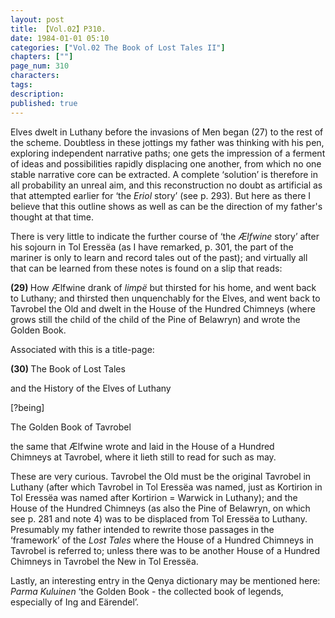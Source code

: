 ```yaml
---
layout: post
title: 【Vol.02】P310.
date: 1984-01-01 05:10
categories: ["Vol.02 The Book of Lost Tales II"]
chapters: [""]
page_num: 310
characters: 
tags: 
description: 
published: true
---
```


<p style="text-indent: 0;">
Elves dwelt in Luthany before the invasions of Men began (27) to the rest of the scheme. Doubtless in these jottings my father was thinking with his pen, exploring independent narrative paths; one gets the impression of a ferment of ideas and possibilities rapidly displacing one another, from which no one stable narrative core can be extracted. A complete ‘solution’ is therefore in all probability an unreal aim, and this reconstruction no doubt as artificial as that attempted earlier for ‘the <I>Eriol</I> story’ (see p. 293). But here as there I believe that this outline shows as well as can be the direction of my father's thought at that time.
</p>

There is very little to indicate the further course of ‘the <I>Ælfwine</I> story’ after his sojourn in Tol Eressëa (as I have remarked, p. 301, the part of the mariner is only to learn and record tales out of the past); and virtually all that can be learned from these notes is found on a slip that reads:

<B>(29)   </B>How Ælfwine drank of <I>limpë</I> but thirsted for his home, and went back to Luthany; and thirsted then unquenchably for the Elves, and went back to Tavrobel the Old and dwelt in the House of the Hundred Chimneys (where grows still the child of the child of the Pine of Belawryn) and wrote the Golden Book.

Associated with this is a title-page:

<B>(30) </B>The Book of Lost Tales

and the History of the Elves of Luthany

[?being]

The Golden Book of Tavrobel

the same that Ælfwine wrote and laid in the House of a Hundred<BR>Chimneys at Tavrobel, where it lieth still to read for such as may.

These are very curious. Tavrobel the Old must be the original Tavrobel in Luthany (after which Tavrobel in Tol Eressëa was named, just as Kortirion in Tol Eressëa was named after Kortirion = Warwick in Luthany); and the House of the Hundred Chimneys (as also the Pine of Belawryn, on which see p. 281 and note 4) was to be displaced from Tol Eressëa to Luthany. Presumably my father intended to rewrite those passages in the ‘framework’ of the <I>Lost Tales</I> where the House of a Hundred Chimneys in Tavrobel is referred to; unless there was to be another House of a Hundred Chimneys in Tavrobel the New in Tol Eressëa.

Lastly, an interesting entry in the Qenya dictionary may be mentioned here: <I>Parma Kuluinen</I> ‘the Golden Book - the collected book of legends, especially of Ing and Eärendel’.

